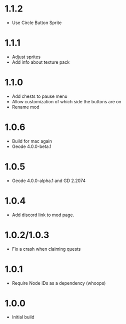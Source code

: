 # 1.1.2
- Use Circle Button Sprite
# 1.1.1
- Adjust sprites
- Add info about texture pack
# 1.1.0
- Add chests to pause menu
- Allow customization of which side the buttons are on
- Rename mod
# 1.0.6
- Build for mac again
- Geode 4.0.0-beta.1
# 1.0.5
- Geode 4.0.0-alpha.1 and GD 2.2074
# 1.0.4
- Add discord link to mod page.
# 1.0.2/1.0.3
- Fix a crash when claiming quests
# 1.0.1
- Require Node IDs as a dependency (whoops)
# 1.0.0
- Initial build
